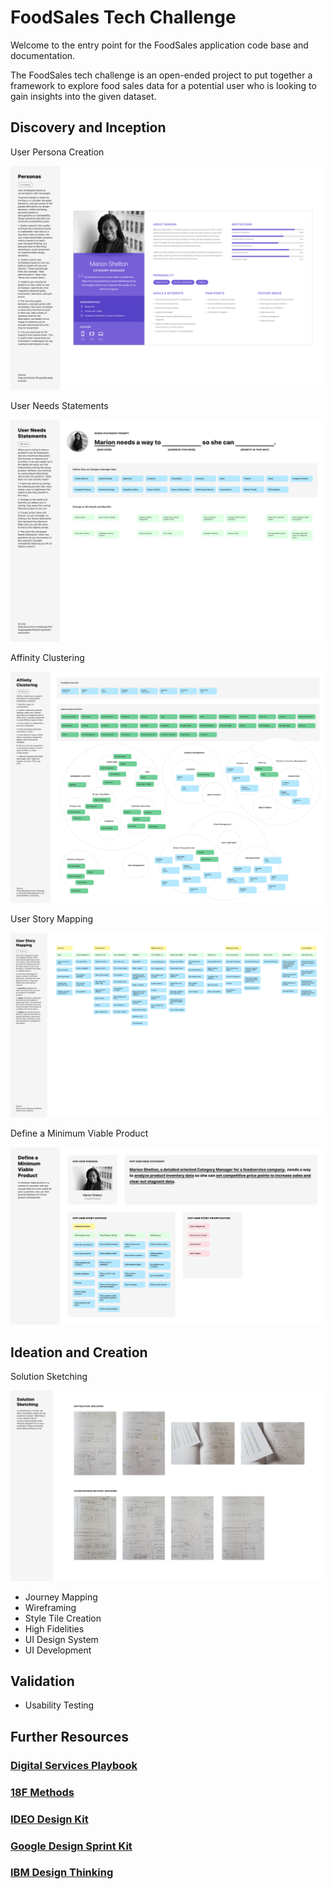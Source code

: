 # FoodSales Tech Challenge

Welcome to the entry point for the FoodSales application code base and documentation.

The FoodSales tech challenge is an open-ended project to put together a framework to explore food sales data for a potential user who is looking to gain insights into the given dataset.

## Discovery and Inception

User Persona Creation

![User Persona Creation](./discovery/user-persona-method.png)

User Needs Statements

![User Needs Statements](./discovery/user-needs-statements-method.png)

Affinity Clustering

![Affinity Clustering](./discovery/affinity-clustering-method.png)

User Story Mapping

![User Story Mapping](./discovery/user-story-mapping-method.png)


Define a Minimum Viable Product

![Define a Minimum Viable Product](./discovery/minimum-viable-product-method.png)

## Ideation and Creation

Solution Sketching

![Solution Sketching](./creation/solution-sketching-method.png)

* Journey Mapping
* Wireframing
* Style Tile Creation
* High Fidelities
* UI Design System
* UI Development

## Validation

* Usability Testing

## Further Resources

### [Digital Services Playbook](https://playbook.cio.gov/)

### [18F Methods](https://methods.18f.gov/)

### [IDEO Design Kit](https://www.designkit.org/)

### [Google Design Sprint Kit](https://designsprintkit.withgoogle.com/)

### [IBM Design Thinking](https://www.ibm.com/design/thinking/)
